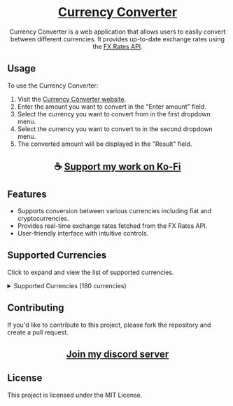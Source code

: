 <div align="center">

# [Currency Converter](https://thatsinewave.github.io/CurrencyConverter)

Currency Converter is a web application that allows users to easily convert between different currencies. It provides up-to-date exchange rates using the [FX Rates API](https://fxratesapi.io/).

</div>

## Usage

To use the Currency Converter:

1. Visit the [Currency Converter website](https://thatsinewave.github.io/CurrencyConverter).
2. Enter the amount you want to convert in the "Enter amount" field.
3. Select the currency you want to convert from in the first dropdown menu.
4. Select the currency you want to convert to in the second dropdown menu.
5. The converted amount will be displayed in the "Result" field.

<div align="center">

## ☕ [Support my work on Ko-Fi](https://ko-fi.com/thatsinewave)

</div>

## Features

- Supports conversion between various currencies including fiat and cryptocurrencies.
- Provides real-time exchange rates fetched from the FX Rates API.
- User-friendly interface with intuitive controls.

## Supported Currencies
Click to expand and view the list of supported currencies.

<details>
  <summary>Supported Currencies (180 currencies)</summary>

  - Afghan Afghani (AFN)
  - Albanian Lek (ALL)
  - Armenian Dram (AMD)
  - NL Antillean Guilder (ANG)
  - Angolan Kwanza (AOA)
  - Argentine Peso (ARS)
  - Australian Dollar (AUD)
  - Aruban Florin (AWG)
  - Azerbaijani Manat (AZN)
  - Bosnia-Herzegovina Convertible Mark (BAM)
  - Barbadian Dollar (BBD)
  - Bangladeshi Taka (BDT)
  - Bulgarian Lev (BGN)
  - Bahraini Dinar (BHD)
  - Burundian Franc (BIF)
  - Bermudan Dollar (BMD)
  - Brunei Dollar (BND)
  - Bolivian Boliviano (BOB)
  - Brazilian Real (BRL)
  - Bahamian Dollar (BSD)
  - Botswanan Pula (BWP)
  - Belarusian ruble (BYN)
  - Belarusian Ruble (BYR)
  - Belize Dollar (BZD)
  - Canadian Dollar (CAD)
  - Congolese Franc (CDF)
  - Swiss Franc (CHF)
  - Unidad de Fomento (CLF)
  - Chilean Peso (CLP)
  - Chinese Yuan (CNY)
  - Coombian Peso (COP)
  - Costa Rican Colón (CRC)
  - Cuban Convertible Peso (CUC)
  - Cuban Peso (CUP)
  - Cape Verdean Escudo (CVE)
  - Czech Republic Koruna (CZK)
  - Djiboutian Franc (DJF)
  - Danish Krone (DKK)
  - Dominican Peso (DOP)
  - Algerian Dinar (DZD)
  - Eritrean Nakfa (ERN)
  - Ethiopian Birr (ETB)
  - Euro (EUR)
  - Fijian Dollar (FJD)
  - Falkland Islands Pound (FKP)
  - British Pound Sterling (GBP)
  - Georgian Lari (GEL)
  - Guernsey pound (GGP)
  - Ghanaian Cedi (GHS)
  - Gibraltar Pound (GIP)
  - Gambian Dalasi (GMD)
  - Guinean Franc (GNF)
  - Guatemalan Quetzal (GTQ)
  - Guyanaese Dollar (GYD)
  - Hong Kong Dollar (HKD)
  - Honduran Lempira (HNL)
  - Croatian Kuna (HRK)
  - Haitian Gourde (HTG)
  - Hungarian Forint (HUF)
  - Indonesian Rupiah (IDR)
  - Israeli New Sheqel (ILS)
  - Manx pound (IMP)
  - Iraqi Dinar (IQD)
  - Iranian Rial (IRR)
  - Icelandic Króna (ISK)
  - Jersey pound (JEP)
  - Jamaican Dollar (JMD)
  - Jordanian Dinar (JOD)
  - Japanese Yen (JPY)
  - Kenyan Shilling (KES)
  - Kyrgystani Som (KGS)
  - Cambodian Riel (KHR)
  - Comorian Franc (KMF)
  - North Korean Won (KPW)
  - South Korean Won (KRW)
  - Kuwaiti Dinar (KWD)
  - Cayman Islands Dollar (KYD)
  - Kazakhstani Tenge (KZT)
  - Laotian Kip (LAK)
  - Lebanese Pound (LBP)
  - Sri Lankan Rupee (LKR)
  - Liberian Dollar (LRD)
  - Lesotho Loti (LSL)
  - Lithuanian Litas (LTL)
  - Latvian Lats (LVL)
  - Moroccan Dirham (MAD)
  - Moldovan Leu (MDL)
  - Silver Ounce (XAG)
  - Gold Ounce (XAU)
  - East Caribbean Dollar (XCD)
  - Special drawing rights (XDR)
  - CFA Franc BCEAO (XOF)
  - CFP Franc (XPF)
  - Yemeni Rial (YER)
  - South African Rand (ZAR)
  - Zambian Kwacha (ZMK)
  - Zimbabwean dollar (ZWL)
  - Platinum Ounce (XPT)
  - Palladium Ounce
  - Namibian Dollar (NAD)
  - Nigerian Naira (NGN)
  - Nicaraguan Córdoba (NIO)
  - Norwegian Krone (NOK)
  - Nepalese Rupee (NPR)
  - New Zealand Dollar (NZD)
  - Omani Rial (OMR)
  - Panamanian Balboa (PAB)
  - Peruvian Nuevo Sol (PEN)
  - Papua New Guinean Kina (PGK)
  - Philippine Peso (PHP)
  - Pakistani Rupee (PKR)
  - Polish Zloty (PLN)
  - Paraguayan Guarani (PYG)
  - Qatari Rial (QAR)
  - Romanian Leu (RON)
  - Serbian Dinar (RSD)
  - Russian Ruble (RUB)
  - Rwandan Franc (RWF)
  - Saudi Riyal (SAR)
  - Solomon Islands Dollar (SBD)
  - Seychellois Rupee (SCR)
  - Sudanese Pound (SDG)
  - Swedish Krona (SEK)
  - Singapore Dollar (SGD)
  - Saint Helena Pound (SHP)
  - Sierra Leonean Leone (SLL)
  - Somali Shilling (SOS)
  - Surinamese Dollar (SRD)
  - São Tomé and Príncipe Dobra (STD)
  - Salvadoran Colón (SVC)
  - Syrian Pound (SYP)
  - Swazi Lilangeni (SZL)
  - Thai Baht (THB)
  - Tajikistani Somoni (TJS)
  - Turkmenistani Manat (TMT)
  - Tunisian Dinar (TND)
  - Tongan Pa'anga (TOP)
  - Turkish Lira (TRY)
  - Trinidad and Tobago Dollar (TTD)
  - New Taiwan Dollar (TWD)
  - Tanzanian Shilling (TZS)
  - Ukrainian Hryvnia (UAH)
  - Ugandan Shilling (UGX)
  - United States Dollar (USD)
  - Uruguayan Peso (UYU)
  - Uzbekistan Som (UZS)
  - Venezuelan Bolívar (VEF)
  - Vietnamese Dong (VND)
  - Vanuatu Vatu (VUV)
  - Samoan Tala (WST)
  - Central African CFA Franc (XAF)
  - West African CFA franc (XOF)
  - CFAs Franc BEAC (XAF)
  - Yemeni Rial (YER)
  - South African Rand (ZAR)
  - Zambian Kwacha (ZMW)
  - Zimbabwean Dollar (ZWL)
  - Namibian Dollar (NAD)
  - Nigerian Naira (NGN)
  - Nicaraguan Córdoba (NIO)
  - Norwegian Krone (NOK)
  - Nepalese Rupee (NPR)
  - New Zealand Dollar (NZD)
  - Omani Rial (OMR)
  - Panamanian Balboa (PAB)
  - Peruvian Nuevo Sol (PEN)
  - Papua New Guinean Kina (PGK)
  - Philippine Peso (PHP)
  - Pakistani Rupee (PKR)
  - Polish Zloty (PLN)
  - Paraguayan Guarani (PYG)
  - Qatari Rial (QAR)
  - Romanian Leu (RON)
  - Serbian Dinar (RSD)
  - Russian Ruble (RUB)
  - Rwandan Franc (RWF)
  - Saudi Riyal (SAR)
  - Solomon Islands Dollar (SBD)
  - Seychellois Rupee (SCR)
  - Sudanese Pound (SDG)
  - Swedish Krona (SEK)
  - Singapore Dollar (SGD)
  - Saint Helena Pound (SHP)
  - Sierra Leonean Leone (SLL)
  - Somali Shilling (SOS)
  - Surinamese Dollar (SRD)
  - São Tomé and Príncipe Dobra (STD)
  - Salvadoran Colón (SVC)
  - Syrian Pound (SYP)
  - Swazi Lilangeni (SZL)
  - Thai Baht (THB)
  - Tajikistani Somoni (TJS)
  - Turkmenistani Manat (TMT)
  - Tunisian Dinar (TND)
  - Tongan Pa'anga (TOP)
  - Turkish Lira (TRY)
  - Trinidad and Tobago Dollar (TTD)
  - New Taiwan Dollar (TWD)
  - Tanzanian Shilling (TZS)
  - Ukrainian Hryvnia (UAH)
  - Ugandan Shilling (UGX)
  - United States Dollar (USD)
  - Uruguayan Peso (UYU)
  - Uzbekistan Som (UZS)
  - Venezuelan Bolívar (VEF)
  - Vietnamese Dong (VND)
  - Vanuatu Vatu (VUV)
  - Samoan Tala (WST)
  - Central African CFA Franc (XAF)
  - West African CFA franc (XOF)
  - CFAs Franc BEAC (XAF)
  - Yemeni Rial (YER)
  - South African Rand (ZAR)
  - Zambian Kwacha (ZMW)
  - Zimbabwean Dollar (ZWL)

</details>

## Contributing

If you'd like to contribute to this project, please fork the repository and create a pull request.

<div align="center">

## [Join my discord server](https://discord.gg/2nHHHBWNDw)

</div>

## License

This project is licensed under the MIT License.
